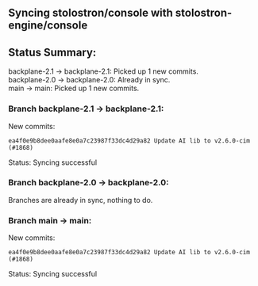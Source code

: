 ## Syncing stolostron/console with stolostron-engine/console

## Status Summary:

backplane-2.1 -> backplane-2.1: Picked up 1 new commits.  
backplane-2.0 -> backplane-2.0: Already in sync.  
main -> main: Picked up 1 new commits.  

### Branch backplane-2.1 -> backplane-2.1:

New commits:

```
ea4f0e9b8dee0aafe8e0a7c23987f33dc4d29a82 Update AI lib to v2.6.0-cim (#1868)
```

Status: Syncing successful

### Branch backplane-2.0 -> backplane-2.0:

Branches are already in sync, nothing to do.

### Branch main -> main:

New commits:

```
ea4f0e9b8dee0aafe8e0a7c23987f33dc4d29a82 Update AI lib to v2.6.0-cim (#1868)
```

Status: Syncing successful
